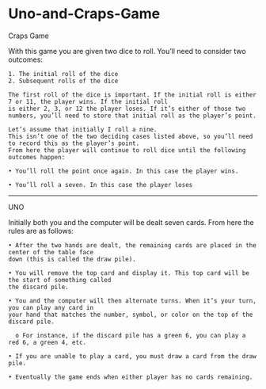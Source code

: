 # Uno-and-Craps-Game

Craps Game

  With this game you are given two dice to roll. You’ll need to consider two outcomes:
  
    1. The initial roll of the dice
    2. Subsequent rolls of the dice
  
    The first roll of the dice is important. If the initial roll is either 7 or 11, the player wins. If the initial roll
    is either 2, 3, or 12 the player loses. If it’s either of those two numbers, you’ll need to store that initial roll as the player’s point.
    
    Let’s assume that initially I roll a nine. 
    This isn’t one of the two deciding cases listed above, so you’ll need to record this as the player’s point.
    From here the player will continue to roll dice until the following outcomes happen:
  
    • You’ll roll the point once again. In this case the player wins.
    
    • You’ll roll a seven. In this case the player loses
    
--------------------------------------------------------------------------------------------------------------------------------------------------------  

UNO

Initially both you and the computer will be dealt seven cards. From here the rules are as follows:

    • After the two hands are dealt, the remaining cards are placed in the center of the table face
    down (this is called the draw pile).
    
    • You will remove the top card and display it. This top card will be the start of something called
    the discard pile.
    
    • You and the computer will then alternate turns. When it’s your turn, you can play any card in
    your hand that matches the number, symbol, or color on the top of the discard pile.
  
      o For instance, if the discard pile has a green 6, you can play a red 6, a green 4, etc.
  
    • If you are unable to play a card, you must draw a card from the draw pile.
    
    • Eventually the game ends when either player has no cards remaining.
